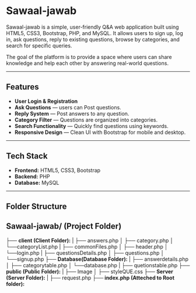 # Sawaal-jawab

Sawaal-jawab is a simple, user-friendly Q&A web application built using HTML5, CSS3, Bootstrap, PHP, and MySQL. It allows users to sign up, log in, ask questions, reply to existing questions, browse by categories, and search for specific queries.

The goal of the platform is to provide a space where users can share knowledge and help each other by answering real-world questions.

---

## Features

- **User Login & Registration**
- **Ask Questions** — users can Post questions.
- **Reply System** — Post answers to any question.
- **Category Filter** — Questions are organized into categories.
- **Search Functionality** — Quickly find questions using keywords.
- **Responsive Design** — Clean UI with Bootstrap for mobile and desktop.

---

## Tech Stack

- **Frontend:** HTML5, CSS3, Bootstrap
- **Backend:** PHP
- **Database:** MySQL

---

## Folder Structure

## Sawaal-jawab/ (Project Folder)
  ├── **client (Client Folder):**
  | ├── answers.php
  │ ├── category.php
  │ └──categoryList.php
  | ├── commonFiles.php
  │ ├── header.php
  │ └──login.php
  | ├── questionsDetails.php
  │ ├── questions.php
  │ └──signup.php
  ├── **Database(Database Folder):**
  | ├── answerdetails.php
  │ ├── categorytable.php
  │ └──database.php
  | ├── quetionstable.php
  ├── **public (Public Folder):**
  | ├── Image
  │ ├── styleQUE.css
  ├── **Server (Server Folder):**
  | ├── request.php
**├── index.php (Atteched to Root folder):**
